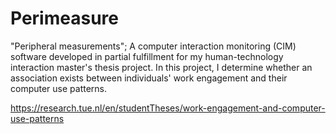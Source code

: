 # Perimeasure
 
"Peripheral measurements"; A computer interaction monitoring (CIM) software developed in partial fulfillment for my human-technology interaction master's thesis project.
In this project, I determine whether an association exists between individuals' work engagement and their computer use patterns. 

https://research.tue.nl/en/studentTheses/work-engagement-and-computer-use-patterns
